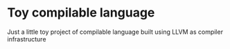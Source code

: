 # Toy compilable language
Just a little toy project of compilable language built using LLVM as compiler infrastructure
